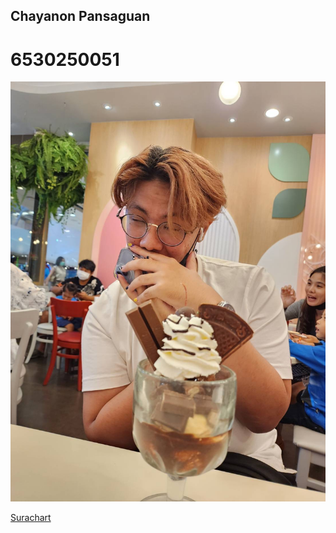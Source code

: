 ## Chayanon Pansaguan 
# 6530250051 

![Alt text](IMG_1580.jpeg)

<a href="https://srchx.github.io/">Surachart</a>
<a href = "" >

